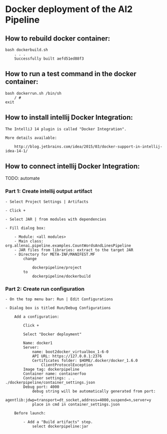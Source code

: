 # Docker deployment of the AI2 Pipeline

## How to rebuild docker container:

    bash dockerbuild.sh
        . . .
        Successfully built aefd51ed88f3

## How to run a test command in the docker container:
    bash dockerrun.sh /bin/sh
        / #
    exit

## How to install intellij Docker Integration:

    The IntelliJ 14 plugin is called "Docker Integration".

    More details available:

        http://blog.jetbrains.com/idea/2015/03/docker-support-in-intellij-idea-14-1/

## How to connect intellij Docker Integration:

TODO: automate

### Part 1: Create intellij output artifact

    - Select Project Settings | Artifacts

    - Click +

    - Select JAR | from modules with dependencies

    - Fill dialog box:

        - Module: <all modules>
        - Main class: org.allenai.pipeline.examples.CountWordsAndLinesPipeline
        - JAR files from libraries: extract to the target JAR
        - Directory for META-INF/MANIFEST.MF
            change

                dockerpipeline/project
            to
                dockerpipeline/dockerbuild

### Part 2: Create run configuration

    - On the top menu bar: Run | Edit Configurations

    - Dialog box is titled Run/Debug Configurations

        Add a configuration:

            Click +

            Select "Docker deployment"

            Name: docker1
            Server:
                name: boot2docker_virtualbox_1-6-0
                API URL: https://127.0.0.1:2376
                Certificates folder: $HOME/.docker/docker_1.6.0
                    ClientProtocolException
            Image tag: dockerpipeline
            Container name: containerfoo
            Container settings: . . ./dockerpipeline/container_settings.json
            Debug port: 4000
                debug string will be automatically generated from port:
                    -agentlib:jdwp=transport=dt_socket,address=4000,suspend=n,server=y
                place in cmd in container_settings.json

        Before launch:

            - Add a "Build artifacts" step.
                select dockerpipeline:jar

